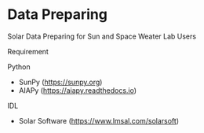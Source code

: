 # Data Preparing

Solar Data Preparing for Sun and Space Weater Lab Users

Requirement

Python
 - SunPy (https://sunpy.org)
 - AIAPy (https://aiapy.readthedocs.io)

IDL
 - Solar Software (https://www.lmsal.com/solarsoft)
